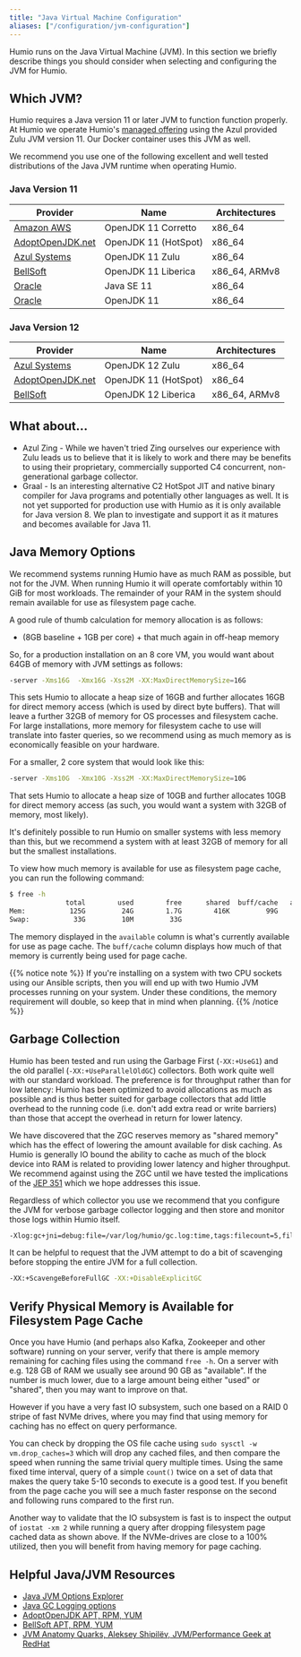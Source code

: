 ```yaml
---
title: "Java Virtual Machine Configuration"
aliases: ["/configuration/jvm-configuration"]
---
```


Humio runs on the Java Virtual Machine (JVM).  In this section we briefly describe things you should consider
when selecting and configuring the JVM for Humio.

## Which JVM?

Humio requires a Java version 11 or later JVM to function function properly. At Humio we operate Humio's
[managed offering](https://cloud.humio.com/) using the Azul provided Zulu JVM version 11.  Our Docker container
uses this JVM as well.

We recommend you use one of the following excellent and well tested distributions of the Java JVM runtime when operating
Humio.

### Java Version 11

| Provider                                             | Name                | Architectures |
|------------------------------------------------------|---------------------|---------------|
| [Amazon AWS](https://aws.amazon.com/corretto/)       | OpenJDK 11 Corretto | x86_64        |
| [AdoptOpenJDK.net](https://adoptopenjdk.net/releases.html?variant=openjdk11&jvmVariant=hotspot) | OpenJDK 11 (HotSpot) | x86_64        |
| [Azul Systems](https://www.azul.com/downloads/zulu/) | OpenJDK 11 Zulu     | x86_64        |
| [BellSoft](https://bell-sw.com/pages/java-11.0.2)    | OpenJDK 11 Liberica | x86_64, ARMv8 |
| [Oracle](https://www.oracle.com/technetwork/java/javase/downloads/jdk11-downloads-5066655.html) | Java SE 11           | x86_64        |
| [Oracle](https://jdk.java.net/archive/)              | OpenJDK 11          | x86_64        |

### Java Version 12

| Provider                                             | Name                | Architectures |
|------------------------------------------------------|---------------------|---------------|
| [Azul Systems](https://www.azul.com/downloads/zulu/) | OpenJDK 12 Zulu     | x86_64        |
| [AdoptOpenJDK.net](https://adoptopenjdk.net/releases.html?variant=openjdk12&jvmVariant=hotspot) | OpenJDK 11 (HotSpot) | x86_64        |
| [BellSoft](https://bell-sw.com/pages/java-12)        | OpenJDK 12 Liberica | x86_64, ARMv8 |

## What about...

 * Azul Zing - While we haven't tried Zing ourselves our experience with Zulu leads us to believe that it is likely to
 work and there may be benefits to using their proprietary, commercially supported C4 concurrent, non-generational
 garbage collector.
 * Graal - Is an interesting alternative C2 HotSpot JIT and native binary compiler for Java programs and
 potentially other languages as well.  It is not yet supported for production use with Humio as it is only available
 for Java version 8.  We plan to investigate and support it as it matures and becomes available for Java 11.

## Java Memory Options

We recommend systems running Humio have as much RAM as possible, but not
for the JVM.  When running Humio it will operate comfortably within 10 GiB
for most workloads. The remainder of your RAM in the system should remain
available for use as filesystem page cache.

A good rule of thumb calculation for memory allocation is as follows:

* (8GB baseline + 1GB per core) + that much again in off-heap memory

So, for a production installation on an 8 core VM, you would want about
64GB of memory with JVM settings as follows:

```bash
-server -Xms16G  -Xmx16G -Xss2M -XX:MaxDirectMemorySize=16G
```

This sets Humio to allocate a heap size of 16GB and further allocates
16GB for direct memory access (which is used by direct byte buffers).
That will leave a further 32GB of memory for OS processes and filesystem
cache. For large installations, more memory for filesystem cache to use
will translate into faster queries, so we recommend using as much memory
as is economically feasible on your hardware.

For a smaller, 2 core system that would look like this:

```bash
-server -Xms10G  -Xmx10G -Xss2M -XX:MaxDirectMemorySize=10G
```

That sets Humio to allocate a heap size of 10GB and further allocates
10GB for direct memory access (as such, you would want a system with
32GB of memory, most likely).

It's definitely possible to run Humio on smaller systems with less memory
than this, but we recommend a system with at least 32GB of memory for all
but the smallest installations.

To view how much memory is available for use as filesystem page cache, you
can run the following command:

```bash
$ free -h
              total        used        free      shared  buff/cache   available
Mem:           125G         24G        1.7G        416K         99G         99G
Swap:           33G         10M         33G
```

The memory displayed in the `available` column is what's currently available
for use as page cache. The `buff/cache` column displays how much of that memory
is currently being used for page cache.

{{% notice note %}}
If you're installing on a system with two CPU sockets using our Ansible
scripts, then you will end up with two Humio JVM processes running on
your system. Under these conditions, the memory requirement will double,
so keep that in mind when planning.
{{% /notice %}}

## Garbage Collection

Humio has been tested and run using the Garbage First (`-XX:+UseG1`)
and the old parallel (`-XX:+UseParallelOldGC`) collectors.  Both work
quite well with our standard workload. The preference is for
throughput rather than for low latency: Humio has been optimized to
avoid allocations as much as possible and is thus better suited for
garbage collectors that add little overhead to the running code
(i.e. don't add extra read or write barriers) than those that accept
the overhead in return for lower latency.

We have discovered that the ZGC reserves memory as "shared memory" which has the effect of lowering the amount available
for disk caching.  As Humio is generally IO bound the ability to cache as much of the block device into RAM is related
to providing lower latency and higher throughput.  We recommend against using the ZGC until we have tested the
implications of the [JEP 351](https://openjdk.java.net/jeps/351) which we hope addresses this issue.

Regardless of which collector you use we recommend that you configure the JVM for verbose garbage collector logging and
then store and monitor those logs within Humio itself.

```bash
-Xlog:gc+jni=debug:file=/var/log/humio/gc.log:time,tags:filecount=5,filesize=102400
```

It can be helpful to request that the JVM attempt to do a bit of scavenging before stopping the entire JVM for a
full collection.

```bash
-XX:+ScavengeBeforeFullGC -XX:+DisableExplicitGC
```

## Verify Physical Memory is Available for Filesystem Page Cache

Once you have Humio (and perhaps also Kafka, Zookeeper and other software) running on your server, verify that there is
ample memory remaining for caching files using the command `free -h`. On a server with e.g. 128 GB of RAM we usually
see around 90 GB as "available".  If the number is much lower, due to a large amount being either "used" or "shared",
then you may want to improve on that.
 
However if you have a very fast IO subsystem, such one based on a RAID 0 stripe of fast NVMe drives, where you may find
that using memory for caching has no effect on query performance.

You can check by dropping the OS file cache using `sudo sysctl -w vm.drop_caches=3` which will drop any cached files,
and then compare the speed when running the same trivial query multiple times.  Using the same fixed time interval,
query of a simple `count()` twice on a set of data that makes the query take 5-10 seconds to execute is a good test.
If you benefit from the page cache you will see a much faster response on the second and following runs compared to the
first run.

Another way to validate that the IO subsystem is fast is to inspect the output of `iostat -xm 2` while running a query
after dropping filesystem page cached data as shown above.  If the NVMe-drives are close to a 100% utilized, then you
will benefit from having memory for page caching.

## Helpful Java/JVM Resources

 * [Java JVM Options Explorer](https://chriswhocodes.com/hotspot_options_jdk11.html)
 * [Java GC Logging options](https://www.slideshare.net/PoonamBajaj5/lets-learn-to-talk-to-gc-logs-in-java-9)
 * [AdoptOpenJDK APT, RPM, YUM](https://medium.com/adoptopenjdk/adoptopenjdk-rpm-and-deb-files-7003ba38144e)
 * [BellSoft APT, RPM, YUM](https://apt.bell-sw.com/)
 * [JVM Anatomy Quarks, Aleksey Shipilёv, JVM/Performance Geek at RedHat](https://shipilev.net/jvm/anatomy-quarks/)
